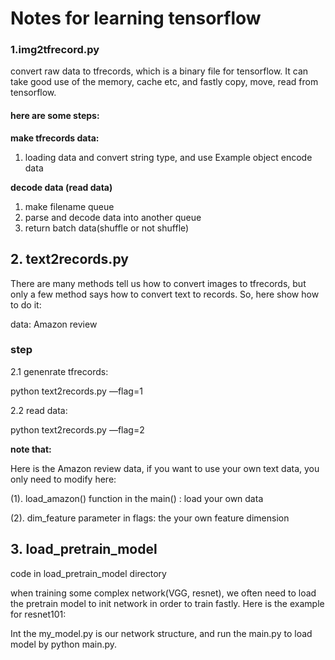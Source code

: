# Notes for learning tensorflow

### 1.img2tfrecord.py

convert raw data to tfrecords, which is a binary file for tensorflow. It can take good use of the memory, cache etc, and fastly copy, move, read from tensorflow.

#### here are some steps:

**make tfrecords data:**

1. loading data and convert string type, and use Example object encode data

**decode data (read data)**

1. make filename queue
2. parse and decode data into another queue
3. return batch data(shuffle or not shuffle)


## 2. text2records.py

There are many methods tell us how to convert images to tfrecords, but only a few method says how to convert text to records. So, here show how to do it:

data: Amazon review

### step

2.1 genenrate tfrecords:

python text2records.py —flag=1

2.2 read data:

python text2records.py —flag=2

**note that:** 

Here is the Amazon review data, if you want to use your own text data, you only need to modify here:

(1). load_amazon() function in the main() : load your own data

(2). dim_feature parameter in flags: the your own feature dimension

## 3. load_pretrain_model

code in load_pretrain_model directory

when training some complex network(VGG, resnet), we often need to load the pretrain model to init network in order to train fastly. Here is the example for resnet101:

Int the my_model.py is our network structure, and run the main.py to load model by python main.py.














